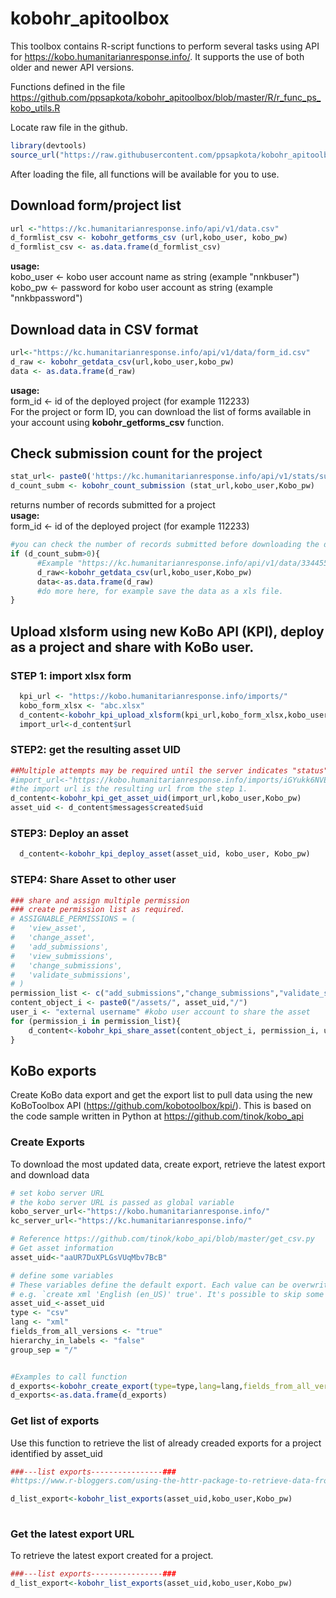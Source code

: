 # kobohr_apitoolbox
This toolbox contains R-script functions to perform several tasks using API for https://kobo.humanitarianresponse.info/. It supports the use of both older and newer API versions.

Functions defined in the file  
https://github.com/ppsapkota/kobohr_apitoolbox/blob/master/R/r_func_ps_kobo_utils.R


Locate raw file in the github.

```r
library(devtools)
source_url("https://raw.githubusercontent.com/ppsapkota/kobohr_apitoolbox/master/R/r_func_ps_kobo_utils.R")
```  
After loading the file, all functions will be available for you to use.  

## Download form/project list  
```r
url <-"https://kc.humanitarianresponse.info/api/v1/data.csv"
d_formlist_csv <- kobohr_getforms_csv (url,kobo_user, kobo_pw)
d_formlist_csv <- as.data.frame(d_formlist_csv)
```

**usage:**  
kobo_user <- kobo user account name as string (example "nnkbuser")  
kobo_pw <- password for kobo user account as string (example "nnkbpassword")  

## Download data in CSV format  
```r
url<-"https://kc.humanitarianresponse.info/api/v1/data/form_id.csv"
d_raw <- kobohr_getdata_csv(url,kobo_user,kobo_pw)  
data <- as.data.frame(d_raw)
```
**usage:**   
form_id <- id of the deployed project (for example 112233)  
For the project or form ID, you can download the list of forms available in your account using __kobohr_getforms_csv__ function.  

## Check submission count for the project  
```r
stat_url<- paste0('https://kc.humanitarianresponse.info/api/v1/stats/submissions/',form_id,'?group=a')    
d_count_subm <- kobohr_count_submission (stat_url,kobo_user,Kobo_pw)  
``` 
returns number of records submitted for a project  
**usage:**  
form_id <- id of the deployed project (for example 112233)   
```r
#you can check the number of records submitted before downloading the data
if (d_count_subm>0){
      #Example "https://kc.humanitarianresponse.info/api/v1/data/334455.csv"
      d_raw<-kobohr_getdata_csv(url,kobo_user,Kobo_pw)
      data<-as.data.frame(d_raw)
      #do more here, for example save the data as a xls file.
}
```
## Upload xlsform using new KoBo API (KPI), deploy as a project and share with KoBo user.
### STEP 1: import xlsx form  
```r
  kpi_url <- "https://kobo.humanitarianresponse.info/imports/"
  kobo_form_xlsx <- "abc.xlsx"
  d_content<-kobohr_kpi_upload_xlsform(kpi_url,kobo_form_xlsx,kobo_user,Kobo_pw)
  import_url<-d_content$url
```
### STEP2: get the resulting asset UID  
```r
##Multiple attempts may be required until the server indicates "status": "complete" in the response.
#import_url<-"https://kobo.humanitarianresponse.info/imports/iGYukk6NVEA64zwMsPtgRD/
#the import url is the resulting url from the step 1.
d_content<-kobohr_kpi_get_asset_uid(import_url,kobo_user,Kobo_pw)
asset_uid <- d_content$messages$created$uid
```
### STEP3: Deploy an asset  
```r
  d_content<-kobohr_kpi_deploy_asset(asset_uid, kobo_user, Kobo_pw)
```

### STEP4: Share Asset to other user  
```r
### share and assign multiple permission
### create permission list as required.
# ASSIGNABLE_PERMISSIONS = (
#   'view_asset',
#   'change_asset',
#   'add_submissions',
#   'view_submissions',
#   'change_submissions',
#   'validate_submissions',
# )
permission_list <- c("add_submissions","change_submissions","validate_submissions")
content_object_i <- paste0("/assets/", asset_uid,"/")
user_i <- "external username" #kobo user account to share the asset         
for (permission_i in permission_list){
    d_content<-kobohr_kpi_share_asset(content_object_i, permission_i, user_i, kobo_user, Kobo_pw)
}

```
## KoBo exports
Create KoBo data export and get the export list to pull data using the new KoBoToolbox API (https://github.com/kobotoolbox/kpi/). This is based on the code sample written in Python at https://github.com/tinok/kobo_api

### Create Exports
To download the most updated data, create export, retrieve the latest export and download data
```r
# set kobo server URL
# the kobo server URL is passed as global variable
kobo_server_url<-"https://kobo.humanitarianresponse.info/"
kc_server_url<-"https://kc.humanitarianresponse.info/"

# Reference https://github.com/tinok/kobo_api/blob/master/get_csv.py
# Get asset information
asset_uid<-"aaUR7DuXPLGsVUqMbv7BcB"

# define some variables
# These variables define the default export. Each value can be overwritten when running the `create' command
# e.g. `create xml 'English (en_US)' true'. It's possible to skip some arguments at the end but they need to be passed in the same order.
asset_uid_<-asset_uid
type <- "csv"
lang <- "xml"
fields_from_all_versions <- "true"
hierarchy_in_labels <- "false"
group_sep = "/"


#Examples to call function
d_exports<-kobohr_create_export(type=type,lang=lang,fields_from_all_versions=fields_from_all_versions,hierarchy_in_labels=hierarchy_in_labels,group_sep=group_sep,asset_uid=asset_uid,kobo_user,Kobo_pw)
d_exports<-as.data.frame(d_exports)
```
### Get list of exports
Use this function to retrieve the list of already creaded exports for a project identified by asset_uid
```r
###---list exports----------------###
#https://www.r-bloggers.com/using-the-httr-package-to-retrieve-data-from-apis-in-r/

d_list_export<-kobohr_list_exports(asset_uid,kobo_user,Kobo_pw)
 
```
### Get the latest export URL
To retrieve the latest export created for a project.
```r
###---list exports----------------###
d_list_export<-kobohr_list_exports(asset_uid,kobo_user,Kobo_pw)
 
```







